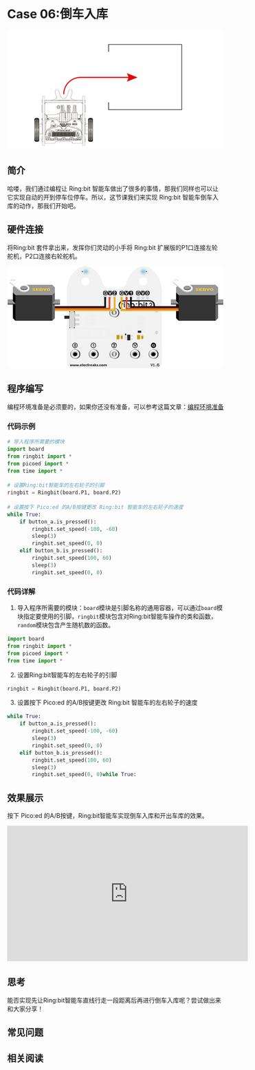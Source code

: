# Case 06:倒车入库


![](./images/case06.png)

## 简介
哈喽，我们通过编程让 Ring:bit 智能车做出了很多的事情，那我们同样也可以让它实现自动的开到停车位停车。所以，这节课我们来实现 Ring:bit 智能车倒车入库的动作，那我们开始吧。  
## 硬件连接
将Ring:bit 套件拿出来，发挥你们灵动的小手将 Ring:bit 扩展版的P1口连接左轮舵机，P2口连接右轮舵机。  

![](./images/case.png)

## 程序编写
编程环境准备是必须要的，如果你还没有准备，可以参考这篇文章：[编程环境准备](https://www.yuque.com/elecfreaks-learn/picoed/gxro38)
### 代码示例
```python
# 导入程序所需要的模块
import board
from ringbit import *
from picoed import *
from time import *

# 设置Ring:bit智能车的左右轮子的引脚
ringbit = Ringbit(board.P1, board.P2)

# 设置按下 Pico:ed 的A/B按键更改 Ring:bit 智能车的左右轮子的速度
while True:
    if button_a.is_pressed():
        ringbit.set_speed(-100, -60)
        sleep(3)
        ringbit.set_speed(0, 0)
    elif button_b.is_pressed():
        ringbit.set_speed(100, 60)
        sleep(3)
        ringbit.set_speed(0, 0)
```
### 代码详解

1. 导入程序所需要的模块：`board`模块是引脚名称的通用容器，可以通过`board`模块指定要使用的引脚，`ringbit`模块包含对Ring:bit智能车操作的类和函数，`random`模块包含产生随机数的函数。
```python
import board
from ringbit import *
from picoed import *
from time import *
```

2. 设置Ring:bit智能车的左右轮子的引脚
```python
ringbit = Ringbit(board.P1, board.P2)
```

3. 设置按下 Pico:ed 的A/B按键更改 Ring:bit 智能车的左右轮子的速度
```python
while True:
    if button_a.is_pressed():
        ringbit.set_speed(-100, -60)
        sleep(3)
        ringbit.set_speed(0, 0)
    elif button_b.is_pressed():
        ringbit.set_speed(100, 60)
        sleep(3)
        ringbit.set_speed(0, 0)while True:

```
## 效果展示
按下 Pico:ed 的A/B按键，Ring:bit智能车实现倒车入库和开出车库的效果。

<iframe width="560" height="315" src="https://www.youtube.com/embed/47CdNDNtrmw" title="YouTube video player" frameborder="0" allow="accelerometer; autoplay; clipboard-write; encrypted-media; gyroscope; picture-in-picture" allowfullscreen></iframe>

## 思考
能否实现先让Ring:bit智能车直线行走一段距离后再进行倒车入库呢？尝试做出来和大家分享！
## 常见问题
## 相关阅读
